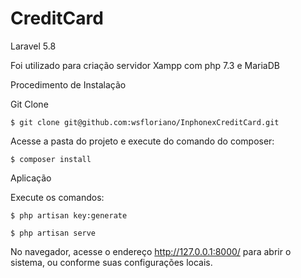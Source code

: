 <h1>CreditCard</h1

Laravel 5.8

Foi utilizado para criação servidor Xampp com php 7.3 e MariaDB

Procedimento de Instalação

Git Clone

`` $ git clone git@github.com:wsfloriano/InphonexCreditCard.git ``

Acesse a pasta do projeto e execute do comando do composer:

`` $ composer install ``


Aplicação

Execute os comandos:  
  
``$ php artisan key:generate ``
  

`` $ php artisan serve  ``

No navegador, acesse o endereço http://127.0.0.1:8000/ para abrir o sistema, ou conforme suas configurações locais.
